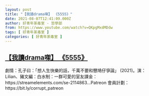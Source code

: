 ```yaml
---
layout: post
title: "【我讀drama㗎】 《5555》"
date: 2021-08-07T12:41:09.000Z
author: 好青年荼毒室 - 哲學部
from: https://www.youtube.com/watch?v=QKpgMxdMDdw
tags: [ 好青年荼毒室 ]
categories: [ 好青年荼毒室 ]
---
```

<!--1628340069000-->
[【我讀drama㗎】 《5555》](https://www.youtube.com/watch?v=QKpgMxdMDdw)
------

<div>
劇情：孔子曰：「想人生快樂的話，千萬不要和戇鳩仔爭論」 (2021)。演：Lilian、豬文編：白水制：一群可愛的室友課金：https://streamelements.com/se-2114863...Patreon 會員計劃：https://bit.ly/corrupt_patreon
</div>

